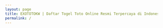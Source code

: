 ```yaml
---
layout: page
title: EXOTOTOKW | Daftar Togel Toto Online Resmi Terpercaya di Indonesia
permalink: /
---
```


